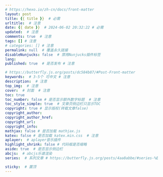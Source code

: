```yaml
---
# https://hexo.io/zh-cn/docs/front-matter
layout: post
title: {{ title }}  # 必需
urltitle:  # 注意
date: {{ date }}  # 2024-06-02 20:32:22 # 必需
updated:  # 注意
comments: true  # 注意
tags: [] # 注意
# categories: [] # 注意
permalink: null  # 覆盖永久链接
disableNunjucks: false  # 禁用Nunjucks插件标签
lang:  
published: true  # 是否发布 # 注意

# https://butterfly.js.org/posts/dc584b87/#Post-Front-matter
keywords:  # 3-5个 可中文 # 注意
description:  # 注意
top_img:  # 注意
cover:  # 封面  # 注意
toc: true
toc_number: false # 是否显示额外数字标题  # 注意
toc_style_simple: true  # 文章页侧边栏只显示TOC
copyright: true # 显示版权(转载文章false)
copyright_author:
copyright_author_href:
copyright_url:
copyright_info:
mathjax: false # 是否加载 mathjax.js
katex: false # 是否加载 katex.min.css  # 注意
aplayer:  # aplayer音乐插件
highlight_shrink: false # 代码框是否缩略
aside: true  # 是否显示侧边栏
abcjs:  # abcjs乐谱渲染
series:  # 系列文章 # https://butterfly.js.org/posts/4aa8abbe/#series-%E7%B3%BB%E5%88%97%E6%96%87%E7%AB%A0

sticky:  # 置顶
---
```

